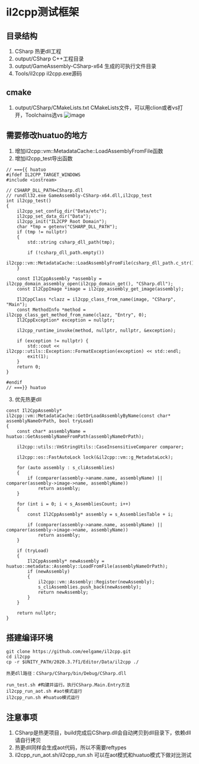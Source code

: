 # il2cpp测试框架
## 目录结构
1. CSharp 热更dll工程
2. output/CSharp C++工程目录
3. output/GameAssembly-CSharp-x64 生成的可执行文件目录
4. Tools/il2cpp il2cpp.exe源码

## cmake
1. output/CSharp/CMakeLists.txt CMakeLists文件，可以用clion或者vs打开，Toolchains选vs
![image](https://user-images.githubusercontent.com/49626119/163772090-211a4553-bcb8-474d-90dc-31ffc4a2b064.png)


## 需要修改huatuo的地方
1. 增加il2cpp::vm::MetadataCache::LoadAssemblyFromFile函数
2. 增加il2cpp_test导出函数
```
// ==={{ huatuo
#ifdef IL2CPP_TARGET_WINDOWS
#include <iostream>

// CSHARP_DLL_PATH=CSharp.dll
// rundll32.exe GameAssembly-CSharp-x64.dll,il2cpp_test
int il2cpp_test()
{
    il2cpp_set_config_dir("Data/etc");
    il2cpp_set_data_dir("Data");
    il2cpp_init("IL2CPP Root Domain");
    char *tmp = getenv("CSHARP_DLL_PATH");
    if (tmp != nullptr)
    {
        std::string csharp_dll_path(tmp);

        if (!csharp_dll_path.empty())
            il2cpp::vm::MetadataCache::LoadAssemblyFromFile(csharp_dll_path.c_str());
    }

    const Il2CppAssembly *assembly = il2cpp_domain_assembly_open(il2cpp_domain_get(), "CSharp.dll");
    const Il2CppImage *image = il2cpp_assembly_get_image(assembly);

    Il2CppClass *clazz = il2cpp_class_from_name(image, "CSharp", "Main");
    const MethodInfo *method = il2cpp_class_get_method_from_name(clazz, "Entry", 0);
    Il2CppException* exception = nullptr;

    il2cpp_runtime_invoke(method, nullptr, nullptr, &exception);

    if (exception != nullptr) {
        std::cout << il2cpp::utils::Exception::FormatException(exception) << std::endl;
        exit(1);
    }
    return 0;
}

#endif
// ===}} huatuo
```

3. 优先热更dll
```
const Il2CppAssembly* il2cpp::vm::MetadataCache::GetOrLoadAssemblyByName(const char* assemblyNameOrPath, bool tryLoad)
{
    const char* assemblyName = huatuo::GetAssemblyNameFromPath(assemblyNameOrPath);

    il2cpp::utils::VmStringUtils::CaseInsensitiveComparer comparer;

    il2cpp::os::FastAutoLock lock(&il2cpp::vm::g_MetadataLock);

    for (auto assembly : s_cliAssemblies)
    {
        if (comparer(assembly->aname.name, assemblyName) || comparer(assembly->image->name, assemblyName))
            return assembly;
    }

    for (int i = 0; i < s_AssembliesCount; i++)
    {
        const Il2CppAssembly* assembly = s_AssembliesTable + i;

        if (comparer(assembly->aname.name, assemblyName) || comparer(assembly->image->name, assemblyName))
            return assembly;
    }

    if (tryLoad)
    {
        Il2CppAssembly* newAssembly = huatuo::metadata::Assembly::LoadFromFile(assemblyNameOrPath);
        if (newAssembly)
        {
            il2cpp::vm::Assembly::Register(newAssembly);
            s_cliAssemblies.push_back(newAssembly);
            return newAssembly;
        }
    }

    return nullptr;
}
```
## 搭建编译环境
```
git clone https://github.com/eelgame/il2cpp.git
cd il2cpp
cp -r $UNITY_PATH/2020.3.7f1/Editor/Data/il2cpp ./
```
```
热更dll路径：CSharp/CSharp/bin/Debug/CSharp.dll
```
```
run_test.sh #构建并运行。执行CSharp.Main.Entry方法
il2cpp_run_aot.sh #aot模式运行
il2cpp_run.sh #huatuo模式运行
```
## 注意事项
1. CSharp是热更项目，build完成后CSharp.dll会自动拷贝到dll目录下，依赖dll请自行拷贝
2. 热更dll同样会生成aot代码，所以不需要reftypes
3. il2cpp_run_aot.sh/il2cpp_run.sh 可以在aot模式和huatuo模式下做对比测试
